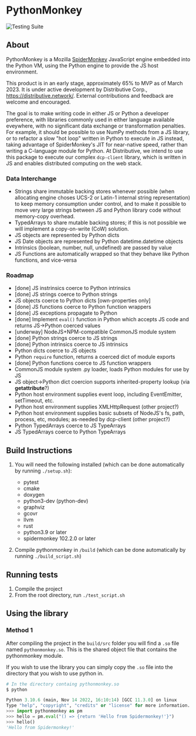 # PythonMonkey

![Testing Suite](https://github.com/Kings-Distributed-Systems/PythonMonkey/actions/workflows/tests.yaml/badge.svg)

## About
PythonMonkey is a Mozilla [SpiderMonkey](https://firefox-source-docs.mozilla.org/js/index.html) JavaScript engine embedded into the Python VM,
using the Python engine to provide the JS host environment.

This product is in an early stage, approximately 65% to MVP as of March 2023. It is under active development by Distributive Corp.,
https://distributive.network/. External contributions and feedback are welcome and encouraged.

The goal is to make writing code in either JS or Python a developer preference, with libraries commonly used in either language
available eveywhere, with no significant data exchange or transformation penalties. For example, it should be possible to use NumPy 
methods from a JS library, or to refactor a slow "hot loop" written in Python to execute in JS instead, taking advantage of 
SpiderMonkey's JIT for near-native speed, rather than writing a C-language module for Python. At Distributive, we intend to use 
this package to execute our complex `dcp-client` library, which is written in JS and enables distributed computing on the web stack.

### Data Interchange
- Strings share immutable backing stores whenever possible (when allocating engine choses UCS-2 or Latin-1 internal string representation) to keep memory consumption under control, and to make it possible to move very large strings between JS and Python library code without memory-copy overhead.
- TypedArrays to share mutable backing stores; if this is not possible we will implement a copy-on-write (CoW) solution.
- JS objects are represented by Python dicts
- JS Date objects are represented by Python datetime.datetime objects
- Intrinsics (boolean, number, null, undefined) are passed by value
- JS Functions are automatically wrapped so that they behave like Python functions, and vice-versa

### Roadmap
- [done] JS instrinsics coerce to Python intrinsics
- [done] JS strings coerce to Python strings
- JS objects coerce to Python dicts [own-properties only]
- [done] JS functions coerce to Python function wrappers
- [done] JS exceptions propagate to Python
- [done] Implement `eval()` function in Python which accepts JS code and returns JS->Python coerced values
- [underway] NodeJS+NPM-compatible CommonJS module system
- [done] Python strings coerce to JS strings
- [done] Python intrinsics coerce to JS intrinsics
- Python dicts coerce to JS objects
- Python `require` function, returns a coerced dict of module exports
- [done] Python functions coerce to JS function wrappers
- CommonJS module system .py loader, loads Python modules for use by JS
- JS object->Python dict coercion supports inherited-property lookup (via __getattribute__?)
- Python host environment supplies event loop, including EventEmitter, setTimeout, etc.
- Python host environment supplies XMLHttpRequest (other project?)
- Python host environment supplies basic subsets of NodeJS's fs, path, process, etc, modules; as-needed by dcp-client (other project?)
- Python TypedArrays coerce to JS TypeArrays
- JS TypedArrays coerce to Python TypeArrays

## Build Instructions
1. You will need the following installed (which can be done automatically by running ``./setup.sh``):
    - pytest
    - cmake
    - doxygen 
    - python3-dev (python-dev)
    - graphviz
    - gcovr
    - llvm
    - rust
    - python3.9 or later
    - spidermonkey 102.2.0 or later

2. Compile pythonmonkey in ``/build`` (which can be done automatically by running ``./build_script.sh``)

## Running tests
1. Compile the project 
2. From the root directory, run `./test_script.sh`

## Using the library

### Method 1
After compiling the project in the `build/src` folder you will find a `.so` file named `pythonmonkey.so`. This is the shared object file that contains the pythonmonkey module.

If you wish to use the library you can simply copy the `.so` file into the directory that you wish to use python in.
```bash
# In the directory containg pythonmonkey.so
$ python
```
```py
Python 3.10.6 (main, Nov 14 2022, 16:10:14) [GCC 11.3.0] on linux
Type "help", "copyright", "credits" or "license" for more information.
>>> import pythonmonkey as pm
>>> hello = pm.eval("() => {return 'Hello from Spidermonkey!'}")
>>> hello()
'Hello from Spidermonkey!'
```
